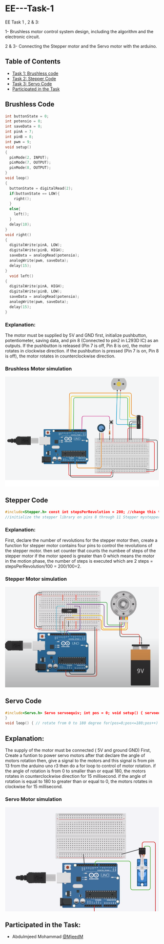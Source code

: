 # EE---Task-1
EE Task 1 , 2 & 3: 

1- Brushless motor control system design, including the algorithm and the electronic circuit. 

2 & 3- Connecting the Stepper motor and the Servo motor with the arduino.

## Table of Contents
* [Task 1: Brushless code](#1)
* [Task 2: Stepper Code](#2)
* [Task 3: Servo Code](#3)
* [Participated in the Task](#4)


<a name= "1"></a>
## Brushless Code 
``` c++ 
int buttonState = 0;
int potensio = 0;
int saveData = 0;
int pinA = 7;
int pinB = 8;
int pwm = 9;
void setup()
{
  pinMode(2, INPUT);
  pinMode(7, OUTPUT);
  pinMode(8, OUTPUT);
}
void loop()
{
  buttonState = digitalRead(2);
  if(buttonState == LOW){
    right();
  }
  else{
    left();
  }
  delay(10);
}
void right()
{
  digitalWrite(pinA, LOW);
  digitalWrite(pinB, HIGH);
  saveData = analogRead(potensio);
  analogWrite(pwm, saveData);
  delay(15);
}
  void left()
{
  digitalWrite(pinA, HIGH);
  digitalWrite(pinB, LOW);
  saveData = analogRead(potensio);
  analogWrite(pwm, saveData);
  delay(15);
}
```
### Explanation:
The motor must be supplied by 5V and GND first, initialize pushbutton, potentiometer, saving data, and pin 8 (Connected to pin2 in L293D IC) as an outputs. If the pushbutton is released (Pin 7 is off, Pin 8 is on), the motor rotates in clockwise direction. if the pushbutton is pressed (Pin 7 is on, Pin 8 is off), the motor rotates in counterclockwise direction.

### Brushless Motor simulation
![](images/brushless-simulation.png)



<a name= "2"></a>
## Stepper Code
```c++
#include<Stepper.h> const int stepsPerRevolution = 200; //change this to fit the number //of revolutions for your motor
//initialize the stepper library on pins 8 through 11 Stepper mystepper(stepsPerRevolution, 8, 9, 10, 11); int stepCount = 0; // number of steps the motor has taken void setup() { // nothing to do inside the setup } void loop(){ // read the sensor value: int sensorReading = analogRead(A0); // map it to a range from 0 to 100: int motorSpeed = map(sensorReading, 0, 1023, 0, 250); // set the motor speed: if (motorSpeed > 0){ mystepper.setSpeed(motorSpeed); // step 1/100 of a revolution mystepper.step(stepsPerRevolution/100); } }
```

### Explanation:
First, declare the number of revolutions for the stepper motor then, create a function for stepper motor contains four pins to control the   revolutions of the stepper motor. then set counter that counts the numbee of steps of the stepper motor if the motor speed is greater than 0 which means the motor in the motion phase, the number of steps is executed which are 2 steps = stepsPerRevolution/100 = 200/100=2.

### Stepper Motor simulation
![](images/stepper-simulation.png)



<a name= "3"></a>
## Servo Code

```c++
#include<Servo.h> Servo servoequiv; int pos = 0; void setup() { servoequiv.attach(13); //because I have connected signal pin with 13
}
void loop() { // rotate from 0 to 180 degree for(pos=0;pos<=180;pos++) { servoequiv.write(pos); delay(15); } for(pos=180;pos>=0;pos--); { servoequiv.write(pos); delay(15); } }
```


## Explanation:
The supply of the motor must be connected ( 5V and ground GND) First, Create a funtion to power servo motors after that declare the angle of motors rotation then, give a signal to the motors and this signal is from pin 13 from the arduino uno r3 then do a for loop to control of motor rotation. if the angle of rotation is from 0 to smaller than or equal 180, the motors rotates in counterclockwise direction for 15 millisecond. if the angle of rotation is equal to 180 to greater than or equal to 0, the motors rotates in clockwise for 15 millisecond.

### Servo Motor simulation
![](images/Servo-simulation.png)


<a name= "4"></a>
## Participated in the Task: 
- Abdulmjeed Mohammad [@MjeedM](https://github.com/MjeedM)
